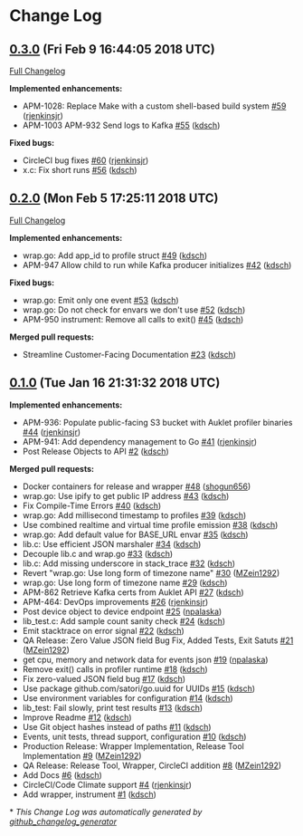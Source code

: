 # Change Log

## [0.3.0](https://github.com/ESG-USA/Auklet-Profiler-C/tree/0.3.0) (Fri Feb  9 16:44:05 2018 UTC)
[Full Changelog](https://github.com/ESG-USA/Auklet-Profiler-C/compare/0.2.0...0.3.0)

**Implemented enhancements:**

- APM-1028: Replace Make with a custom shell-based build system [\#59](https://github.com/ESG-USA/Auklet-Profiler-C/pull/59) ([rjenkinsjr](https://github.com/rjenkinsjr))
- APM-1003 APM-932 Send logs to Kafka [\#55](https://github.com/ESG-USA/Auklet-Profiler-C/pull/55) ([kdsch](https://github.com/kdsch))

**Fixed bugs:**

- CircleCI bug fixes [\#60](https://github.com/ESG-USA/Auklet-Profiler-C/pull/60) ([rjenkinsjr](https://github.com/rjenkinsjr))
- x.c: Fix short runs [\#56](https://github.com/ESG-USA/Auklet-Profiler-C/pull/56) ([kdsch](https://github.com/kdsch))

## [0.2.0](https://github.com/ESG-USA/Auklet-Profiler-C/tree/0.2.0) (Mon Feb  5 17:25:11 2018 UTC)
[Full Changelog](https://github.com/ESG-USA/Auklet-Profiler-C/compare/0.1.0...0.2.0)

**Implemented enhancements:**

- wrap.go: Add app\_id to profile struct [\#49](https://github.com/ESG-USA/Auklet-Profiler-C/pull/49) ([kdsch](https://github.com/kdsch))
- APM-947 Allow child to run while Kafka producer initializes [\#42](https://github.com/ESG-USA/Auklet-Profiler-C/pull/42) ([kdsch](https://github.com/kdsch))

**Fixed bugs:**

- wrap.go: Emit only one event [\#53](https://github.com/ESG-USA/Auklet-Profiler-C/pull/53) ([kdsch](https://github.com/kdsch))
- wrap.go: Do not check for envars we don't use [\#52](https://github.com/ESG-USA/Auklet-Profiler-C/pull/52) ([kdsch](https://github.com/kdsch))
- APM-950 instrument: Remove all calls to exit\(\) [\#45](https://github.com/ESG-USA/Auklet-Profiler-C/pull/45) ([kdsch](https://github.com/kdsch))

**Merged pull requests:**

- Streamline Customer-Facing Documentation [\#23](https://github.com/ESG-USA/Auklet-Profiler-C/pull/23) ([kdsch](https://github.com/kdsch))

## [0.1.0](https://github.com/ESG-USA/Auklet-Profiler-C/tree/0.1.0) (Tue Jan 16 21:31:32 2018 UTC)
**Implemented enhancements:**

- APM-936: Populate public-facing S3 bucket with Auklet profiler binaries [\#44](https://github.com/ESG-USA/Auklet-Profiler-C/pull/44) ([rjenkinsjr](https://github.com/rjenkinsjr))
- APM-941: Add dependency management to Go [\#41](https://github.com/ESG-USA/Auklet-Profiler-C/pull/41) ([rjenkinsjr](https://github.com/rjenkinsjr))
- Post Release Objects to API [\#2](https://github.com/ESG-USA/Auklet-Profiler-C/pull/2) ([kdsch](https://github.com/kdsch))

**Merged pull requests:**

- Docker containers for release and wrapper [\#48](https://github.com/ESG-USA/Auklet-Profiler-C/pull/48) ([shogun656](https://github.com/shogun656))
- wrap.go: Use ipify to get public IP address [\#43](https://github.com/ESG-USA/Auklet-Profiler-C/pull/43) ([kdsch](https://github.com/kdsch))
- Fix Compile-Time Errors [\#40](https://github.com/ESG-USA/Auklet-Profiler-C/pull/40) ([kdsch](https://github.com/kdsch))
- wrap.go: Add millisecond timestamp to profiles [\#39](https://github.com/ESG-USA/Auklet-Profiler-C/pull/39) ([kdsch](https://github.com/kdsch))
- Use combined realtime and virtual time profile emission [\#38](https://github.com/ESG-USA/Auklet-Profiler-C/pull/38) ([kdsch](https://github.com/kdsch))
- wrap.go: Add default value for BASE\_URL envar [\#35](https://github.com/ESG-USA/Auklet-Profiler-C/pull/35) ([kdsch](https://github.com/kdsch))
- lib.c: Use efficient JSON marshaler [\#34](https://github.com/ESG-USA/Auklet-Profiler-C/pull/34) ([kdsch](https://github.com/kdsch))
- Decouple lib.c and wrap.go [\#33](https://github.com/ESG-USA/Auklet-Profiler-C/pull/33) ([kdsch](https://github.com/kdsch))
- lib.c: Add missing underscore in stack\_trace [\#32](https://github.com/ESG-USA/Auklet-Profiler-C/pull/32) ([kdsch](https://github.com/kdsch))
- Revert "wrap.go: Use long form of timezone name" [\#30](https://github.com/ESG-USA/Auklet-Profiler-C/pull/30) ([MZein1292](https://github.com/MZein1292))
- wrap.go: Use long form of timezone name [\#29](https://github.com/ESG-USA/Auklet-Profiler-C/pull/29) ([kdsch](https://github.com/kdsch))
- APM-862 Retrieve Kafka certs from Auklet API [\#27](https://github.com/ESG-USA/Auklet-Profiler-C/pull/27) ([kdsch](https://github.com/kdsch))
- APM-464: DevOps improvements [\#26](https://github.com/ESG-USA/Auklet-Profiler-C/pull/26) ([rjenkinsjr](https://github.com/rjenkinsjr))
- Post device object to device endpoint [\#25](https://github.com/ESG-USA/Auklet-Profiler-C/pull/25) ([npalaska](https://github.com/npalaska))
- lib\_test.c: Add sample count sanity check [\#24](https://github.com/ESG-USA/Auklet-Profiler-C/pull/24) ([kdsch](https://github.com/kdsch))
- Emit stacktrace on error signal [\#22](https://github.com/ESG-USA/Auklet-Profiler-C/pull/22) ([kdsch](https://github.com/kdsch))
- QA Release: Zero Value JSON field Bug Fix, Added Tests, Exit Satuts [\#21](https://github.com/ESG-USA/Auklet-Profiler-C/pull/21) ([MZein1292](https://github.com/MZein1292))
- get cpu, memory and network data for events json [\#19](https://github.com/ESG-USA/Auklet-Profiler-C/pull/19) ([npalaska](https://github.com/npalaska))
- Remove exit\(\) calls in profiler runtime [\#18](https://github.com/ESG-USA/Auklet-Profiler-C/pull/18) ([kdsch](https://github.com/kdsch))
- Fix zero-valued JSON field bug [\#17](https://github.com/ESG-USA/Auklet-Profiler-C/pull/17) ([kdsch](https://github.com/kdsch))
- Use package github.com/satori/go.uuid for UUIDs [\#15](https://github.com/ESG-USA/Auklet-Profiler-C/pull/15) ([kdsch](https://github.com/kdsch))
- Use environment variables for configuration [\#14](https://github.com/ESG-USA/Auklet-Profiler-C/pull/14) ([kdsch](https://github.com/kdsch))
- lib\_test: Fail slowly, print test results [\#13](https://github.com/ESG-USA/Auklet-Profiler-C/pull/13) ([kdsch](https://github.com/kdsch))
- Improve Readme [\#12](https://github.com/ESG-USA/Auklet-Profiler-C/pull/12) ([kdsch](https://github.com/kdsch))
- Use Git object hashes instead of paths [\#11](https://github.com/ESG-USA/Auklet-Profiler-C/pull/11) ([kdsch](https://github.com/kdsch))
- Events, unit tests, thread support, configuration [\#10](https://github.com/ESG-USA/Auklet-Profiler-C/pull/10) ([kdsch](https://github.com/kdsch))
- Production Release: Wrapper Implementation, Release Tool Implementation [\#9](https://github.com/ESG-USA/Auklet-Profiler-C/pull/9) ([MZein1292](https://github.com/MZein1292))
- QA Release: Release Tool, Wrapper, CircleCI addition [\#8](https://github.com/ESG-USA/Auklet-Profiler-C/pull/8) ([MZein1292](https://github.com/MZein1292))
- Add Docs [\#6](https://github.com/ESG-USA/Auklet-Profiler-C/pull/6) ([kdsch](https://github.com/kdsch))
- CircleCI/Code Climate support [\#4](https://github.com/ESG-USA/Auklet-Profiler-C/pull/4) ([rjenkinsjr](https://github.com/rjenkinsjr))
- Add wrapper, instrument [\#1](https://github.com/ESG-USA/Auklet-Profiler-C/pull/1) ([kdsch](https://github.com/kdsch))

\* *This Change Log was automatically generated by [github_changelog_generator](https://github.com/skywinder/Github-Changelog-Generator)*